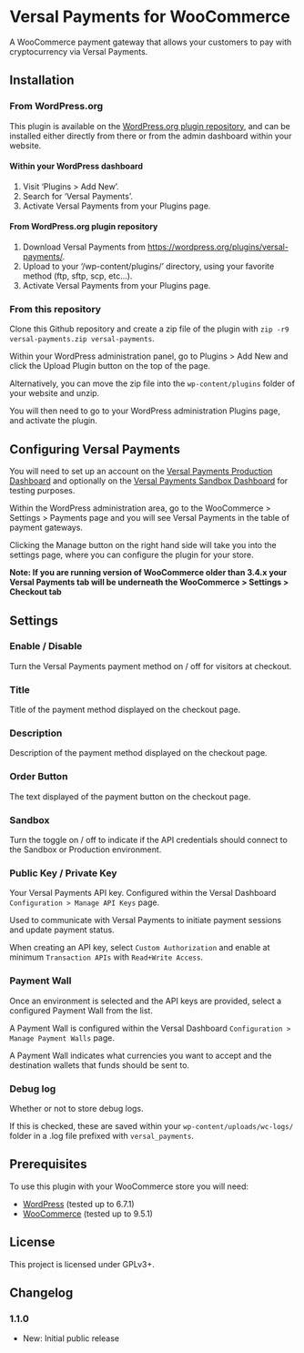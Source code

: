 # Versal Payments for WooCommerce

A WooCommerce payment gateway that allows your customers to pay with cryptocurrency via Versal Payments.

## Installation

### From WordPress.org

This plugin is available on the [WordPress.org plugin repository], and can be installed either directly from there or from the admin dashboard within your website.

#### Within your WordPress dashboard

1. Visit ‘Plugins > Add New’.
2. Search for ‘Versal Payments’.
3. Activate Versal Payments from your Plugins page.

#### From WordPress.org plugin repository

1. Download Versal Payments from <https://wordpress.org/plugins/versal-payments/>.
2. Upload to your ‘/wp-content/plugins/’ directory, using your favorite method (ftp, sftp, scp, etc...).
3. Activate Versal Payments from your Plugins page.

### From this repository

Clone this Github repository and create a zip file of the plugin with `zip -r9 versal-payments.zip versal-payments`.

Within your WordPress administration panel, go to Plugins > Add New and click the Upload Plugin button on the top of the page.

Alternatively, you can move the zip file into the `wp-content/plugins` folder of your website and unzip.

You will then need to go to your WordPress administration Plugins page, and activate the plugin.

## Configuring Versal Payments

You will need to set up an account on the [Versal Payments Production Dashboard] and optionally on the [Versal Payments Sandbox Dashboard] for testing purposes.

Within the WordPress administration area, go to the WooCommerce > Settings > Payments page and you will see Versal Payments in the table of payment gateways.

Clicking the Manage button on the right hand side will take you into the settings page, where you can configure the plugin for your store.

**Note: If you are running version of WooCommerce older than 3.4.x your Versal Payments tab will be underneath the WooCommerce > Settings > Checkout tab**

## Settings

### Enable / Disable

Turn the Versal Payments payment method on / off for visitors at checkout.

### Title

Title of the payment method displayed on the checkout page.

### Description

Description of the payment method displayed on the checkout page.

### Order Button

The text displayed of the payment button on the checkout page.

### Sandbox

Turn the toggle on / off to indicate if the API credentials should connect to the Sandbox or Production environment.

### Public Key / Private Key

Your Versal Payments API key. Configured within the Versal Dashboard `Configuration > Manage API Keys` page.

Used to communicate with Versal Payments to initiate payment sessions and update payment status.

When creating an API key, select `Custom Authorization` and enable at minimum `Transaction APIs` with `Read+Write Access`.

### Payment Wall

Once an environment is selected and the API keys are provided, select a configured Payment Wall from the list.

A Payment Wall is configured within the Versal Dashboard `Configuration > Manage Payment Walls` page.

A Payment Wall indicates what currencies you want to accept and the destination wallets that funds should be sent to.

### Debug log

Whether or not to store debug logs.

If this is checked, these are saved within your `wp-content/uploads/wc-logs/` folder in a .log file prefixed with `versal_payments`.

## Prerequisites

To use this plugin with your WooCommerce store you will need:

* [WordPress] (tested up to 6.7.1)
* [WooCommerce] (tested up to 9.5.1)

## License

This project is licensed under GPLv3+.

## Changelog

### 1.1.0

* New: Initial public release

[Versal Payments Production Dashboard]: <https://dashboard.versal.money/>
[Versal Payments Sandbox Dashboard]: <https://sandbox.versal.money/>
[WooCommerce]: <https://woocommerce.com/>
[WordPress]: <https://wordpress.org/>
[WordPress.org plugin repository]: <https://wordpress.org/plugins/versal-payments/>